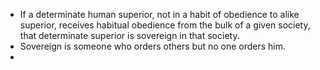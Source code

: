 - If a determinate human superior, not in a habit of obedience to alike superior, receives habitual obedience from the bulk of a given society, that determinate superior is sovereign in that society.
- Sovereign is someone who orders others but no one orders him.
- 